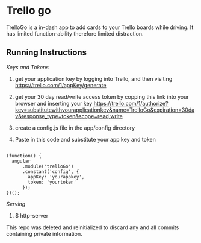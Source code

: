 # Trello go

TrelloGo is a in-dash app to add cards to your Trello boards while driving. It has limited function-ability therefore limited distraction.

## Running Instructions
*Keys and Tokens*

1. get your application key by logging into Trello, and then visiting https://trello.com/1/appKey/generate

2. get your 30 day read/write access token by copping this link into your browser and inserting your key https://trello.com/1/authorize?key=substitutewithyourapplicationkey&name=TrelloGo&expiration=30day&response_type=token&scope=read,write

3. create a config.js file in the app/config directory

4. Paste in this code and substitute your app key and token

```

(function() {
  angular
      .module('trelloGo')
      .constant('config', {
        appKey: 'yourappkey',
        token: 'yourtoken'
      });
})();
```

*Serving*

1. $ http-server

This repo was deleted and reinitialized to discard any and all commits containing private information.
